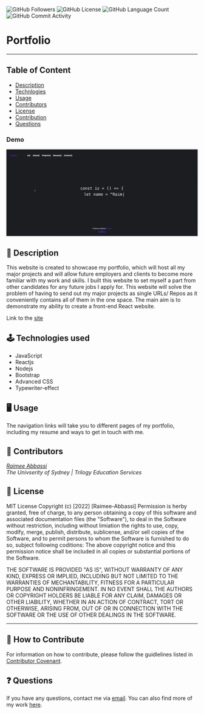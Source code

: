 <img alt="GitHub Followers" src="https://img.shields.io/github/followers/Raimeeab"> <img alt="GitHub License" src="https://img.shields.io/apm/l/vim-mode"> <img alt="GitHub Language Count" src="https://img.shields.io/github/languages/count/Raimeeab/react-porfolio"> <img alt="GitHub Commit Activity" src="https://img.shields.io/github/commit-activity/w/Raimeeab/react-porfolio">

# Portfolio

---

## Table of Content

- [Description](#description)
- [Technlogies](#technologies)
- [Usage](#usage)
- [Contributors](#contributors)
- [License](#license)
- [Contribution](#contribution)
- [Questions](#questions)

### Demo

![main-demo](src/assets/demo.gif)

<a name="description"></a>

## 📝 Description

This website is created to showcase my portfolio, which will host all my major projects and will allow future employers and clients to become more familiar with my work and skills. I built this website to set myself a part from other candidates for any future jobs I apply for. This website will solve the problem of having to send out my major projects as single URLs/ Repos as it conveniently contains all of them in the one space. The main aim is to demonstrate my ability to create a front-end React website.

Link to the [site](https://raimeeab.github.io/raimee-portfolio/)

<a name="technologies"></a>

## 🕹 Technologies used

- JavaScript
- Reactjs
- Nodejs
- Bootstrap
- Advanced CSS
- Typewriter-effect

<a name="usage"></a>

## 🖥 Usage
The navigation links will take you to different pages of my portfolio, including my resume and ways to get in touch with me. 

<a name="contributors"></a>

## 👥 Contributors

_[Raimee Abbassi](https://github.com/Raimeeab)_ <br>
_The Univserity of Sydney | Trilogy Education Services_ <br>

<a name="license"></a>

## 🔖 License

MIT License
Copyright (c) [2022] [Raimee-Abbassi]
Permission is herby granted, free of charge, to any person obtaining a copy of this software and associated documentation files (the "Software"), to deal in the Software without restriction, including without limiation the rights to use, copy, modify, merge, publish, distribute, sublicense, and/or sell copies of the Software, and to permit persons to whom the Software is furnished to do so, subject following coditions:
The above copyright notice and this permission notice shall be included in all copies or substantial portions of the Software.

THE SOFTWARE IS PROVIDED "AS IS", WITHOUT WARRANTY OF ANY KIND, EXPRESS OR IMPLIED, INCLUDING BUT NOT LIMITED TO THE WARRANTIES OF MECHANTABILITY, FITNESS FOR A PARTICULAR PURPOSE AND NONINFRINGEMENT. IN NO EVENT SHALL THE AUTHORS OR COPYRIGHT HOLDERS BE LIABLE FOR ANY CLAIM, DAMAGES OR OTHER LIABILITY, WHETHER IN AN ACTION OF CONTRACT, TORT OR OTHERWISE, ARISING FROM, OUT OF OR IN CONNECTION WITH THE SOFTWARE OR THE USE OF OTHER DEALINGS IN THE SOFTWARE.

---

<a name="contribution"></a>

## 🤝 How to Contribute

For information on how to contribute, please follow the guidlelines listed in [Contributor Covenant](https://www.contributor-covenant.org/).

<a name="questions"></a>

## ❓ Questions

If you have any questions, contact me via [email](raimee.abbassi@gmail.com). You can also find more of my work [here](https://github.com/Raimeeab).

